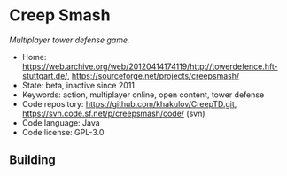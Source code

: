 # Creep Smash

_Multiplayer tower defense game._

- Home: https://web.archive.org/web/20120414174119/http://towerdefence.hft-stuttgart.de/, https://sourceforge.net/projects/creepsmash/
- State: beta, inactive since 2011
- Keywords: action, multiplayer online, open content, tower defense
- Code repository: https://github.com/khakulov/CreepTD.git, https://svn.code.sf.net/p/creepsmash/code/ (svn)
- Code language: Java
- Code license: GPL-3.0

## Building
